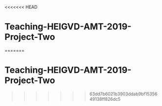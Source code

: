 <<<<<<< HEAD
# Teaching-HEIGVD-AMT-2019-Project-Two
=======
# Teaching-HEIGVD-AMT-2019-Project-Two
>>>>>>> 63dd7b6021b3903ddab9bf1535649138ff826dc5
